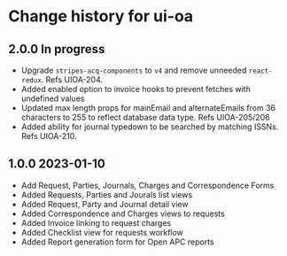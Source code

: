 # Change history for ui-oa

## 2.0.0 In progress
* Upgrade `stripes-acq-components` to `v4` and remove unneeded `react-redux`. Refs UIOA-204.
* Added enabled option to invoice hooks to prevent fetches with undefined values
* Updated max length props for mainEmail and alternateEmails from 36 characters to 255 to reflect database data type. Refs UIOA-205/206
* Added ability for journal typedown to be searched by matching ISSNs. Refs UIOA-210.


## 1.0.0 2023-01-10

* Add Request, Parties, Journals, Charges and Correspondence Forms
* Added Requests, Parties and Jourals list views
* Added Request, Party and Journal detail view
* Added Correspondence and Charges views to requests
* Added Invoice linking to request charges
* Added Checklist view for requests workflow
* Added Report generation form for Open APC reports